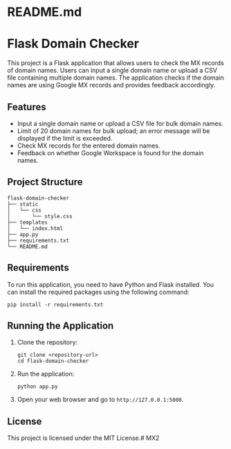 # README.md

# Flask Domain Checker

This project is a Flask application that allows users to check the MX records of domain names. Users can input a single domain name or upload a CSV file containing multiple domain names. The application checks if the domain names are using Google MX records and provides feedback accordingly.

## Features

- Input a single domain name or upload a CSV file for bulk domain names.
- Limit of 20 domain names for bulk upload; an error message will be displayed if the limit is exceeded.
- Check MX records for the entered domain names.
- Feedback on whether Google Workspace is found for the domain names.

## Project Structure

```
flask-domain-checker
├── static
│   └── css
│       └── style.css
├── templates
│   └── index.html
├── app.py
├── requirements.txt
└── README.md
```

## Requirements

To run this application, you need to have Python and Flask installed. You can install the required packages using the following command:

```
pip install -r requirements.txt
```

## Running the Application

1. Clone the repository:
   ```
   git clone <repository-url>
   cd flask-domain-checker
   ```

2. Run the application:
   ```
   python app.py
   ```

3. Open your web browser and go to `http://127.0.0.1:5000`.

## License

This project is licensed under the MIT License.#   M X 2  
 